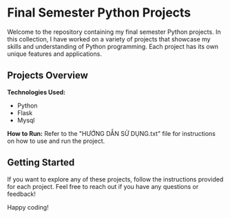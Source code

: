 # Final Semester Python Projects

Welcome to the repository containing my final semester Python projects. In this collection, I have worked on a variety of projects that showcase my skills and understanding of Python programming. Each project has its own unique features and applications.

## Projects Overview
**Technologies Used:**
- Python
- Flask
- Mysql

**How to Run:**
Refer to the "HƯỚNG DẪN SỬ DỤNG.txt" file for instructions on how to use and run the project.

## Getting Started

If you want to explore any of these projects, follow the instructions provided for each project. Feel free to reach out if you have any questions or feedback!

Happy coding!
